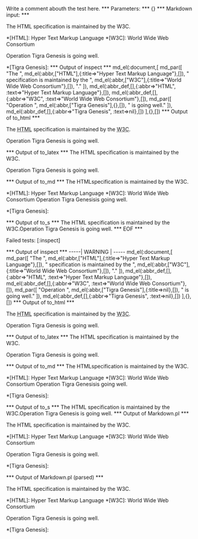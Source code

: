 Write a comment abouth the test here.
*** Parameters: ***
{}
*** Markdown input: ***

The HTML specification is maintained by the W3C.

*[HTML]: Hyper Text Markup Language
*[W3C]:  World Wide Web Consortium



Operation Tigra Genesis is going well.

*[Tigra Genesis]:
*** Output of inspect ***
md_el(:document,[
	md_par([
		"The ",
		md_el(:abbr,["HTML"],{:title=>"Hyper Text Markup Language"},[]),
		" specification is maintained by the ",
		md_el(:abbr,["W3C"],{:title=>"World Wide Web Consortium"},[]),
		"."
	]),
	md_el(:abbr_def,[],{:abbr=>"HTML", :text=>"Hyper Text Markup Language"},[]),
	md_el(:abbr_def,[],{:abbr=>"W3C", :text=>"World Wide Web Consortium"},[]),
	md_par([
		"Operation ",
		md_el(:abbr,["Tigra Genesis"],{},[]),
		" is going well."
	]),
	md_el(:abbr_def,[],{:abbr=>"Tigra Genesis", :text=>nil},[])
],{},[])
*** Output of to_html ***

<p>The <abbr title='Hyper Text Markup Language'>HTML</abbr> specification is maintained by the <abbr title='World Wide Web Consortium'>W3C</abbr>.</p>

<p>Operation <abbr>Tigra Genesis</abbr> is going well.</p>

*** Output of to_latex ***
The HTML specification is maintained by the W3C.

Operation Tigra Genesis is going well.


*** Output of to_md ***
The HTMLspecification is maintained by the W3C.

*[HTML]: Hyper Text Markup Language
*[W3C]: World Wide Web Consortium
Operation Tigra Genesisis going well.

*[Tigra Genesis]: 

*** Output of to_s ***
The HTML specification is maintained by the W3C.Operation Tigra Genesis is going well.
*** EOF ***




Failed tests:   [:inspect] 

*** Output of inspect ***
-----| WARNING | -----
md_el(:document,[
	md_par([
		"The ",
		md_el(:abbr,["HTML"],{:title=>"Hyper Text Markup Language"},[]),
		" specification is maintained by the ",
		md_el(:abbr,["W3C"],{:title=>"World Wide Web Consortium"},[]),
		"."
	]),
	md_el(:abbr_def,[],{:abbr=>"HTML", :text=>"Hyper Text Markup Language"},[]),
	md_el(:abbr_def,[],{:abbr=>"W3C", :text=>"World Wide Web Consortium"},[]),
	md_par([
		"Operation ",
		md_el(:abbr,["Tigra Genesis"],{:title=>nil},[]),
		" is going well."
	]),
	md_el(:abbr_def,[],{:abbr=>"Tigra Genesis", :text=>nil},[])
],{},[])
*** Output of to_html ***

<p>The <abbr title='Hyper Text Markup Language'>HTML</abbr> specification is maintained by the <abbr title='World Wide Web Consortium'>W3C</abbr>.</p>

<p>Operation <abbr>Tigra Genesis</abbr> is going well.</p>

*** Output of to_latex ***
The HTML specification is maintained by the W3C.

Operation Tigra Genesis is going well.


*** Output of to_md ***
The HTMLspecification is maintained by the W3C.

*[HTML]: Hyper Text Markup Language
*[W3C]: World Wide Web Consortium
Operation Tigra Genesisis going well.

*[Tigra Genesis]: 

*** Output of to_s ***
The HTML specification is maintained by the W3C.Operation Tigra Genesis is going well.
*** Output of Markdown.pl ***
<p>The HTML specification is maintained by the W3C.</p>

<p>*[HTML]: Hyper Text Markup Language
*[W3C]:  World Wide Web Consortium</p>

<p>Operation Tigra Genesis is going well.</p>

<p>*[Tigra Genesis]:</p>

*** Output of Markdown.pl (parsed) ***
<p>The HTML specification is maintained by the W3C.</p
    ><p>*[HTML]: Hyper Text Markup Language
*[W3C]: World Wide Web Consortium</p
    ><p>Operation Tigra Genesis is going well.</p
    ><p>*[Tigra Genesis]:</p
  >